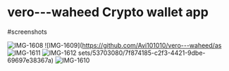 # vero---waheed Crypto wallet app

#screenshots

![IMG-1608](https://github.com/Avi101010/vero---waheed/assets/53703080/94c81422-b00b-4ce7-9d1d-4ea9b0ca9df5)
![IMG-1609](https://github.com/Avi101010/vero---waheed/as
![IMG-1611](https://github.com/Avi101010/vero---waheed/assets/53703080/8ac7deda-77c3-4de4-ab38-b2cef8f340de)
![IMG-1612](https://github.com/Avi101010/vero---waheed/assets/53703080/2d5453ee-eb7b-4976-a8f7-414a0e0f0ff6)
sets/53703080/7f874185-c2f3-4421-9dbe-69697e38367a)
![IMG-1610](https://github.com/Avi101010/vero---waheed/assets/53703080/50fd3815-48e2-4f9c-b443-ed0b4611a9c2)
